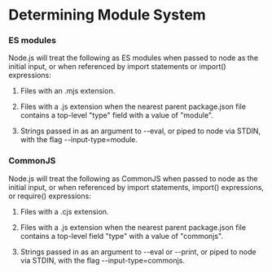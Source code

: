 # Determining Module System

### ES modules
Node.js will treat the following as ES modules when passed to node as the initial input, or when referenced by import statements or import() expressions:

1. Files with an .mjs extension.

2. Files with a .js extension when the nearest parent package.json file contains a top-level "type" field with a value of "module".

3. Strings passed in as an argument to --eval, or piped to node via STDIN, with the flag --input-type=module.


### CommonJS

Node.js will treat the following as CommonJS when passed to node as the initial input, or when referenced by import statements, import() expressions, or require() expressions:

1. Files with a .cjs extension.

2. Files with a .js extension when the nearest parent package.json file contains a top-level field "type" with a value of "commonjs".

3. Strings passed in as an argument to --eval or --print, or piped to node via STDIN, with the flag --input-type=commonjs.